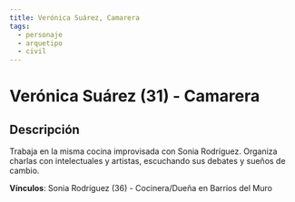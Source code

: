 ```yaml
---
title: Verónica Suárez, Camarera
tags:
  - personaje
  - arquetipo
  - civil
---
```


# Verónica Suárez (31) - Camarera

## Descripción

Trabaja en la misma cocina improvisada con Sonia Rodríguez. Organiza charlas con intelectuales y artistas, escuchando sus debates y sueños de cambio.

**Vínculos**: Sonia Rodríguez (36) - Cocinera/Dueña en Barrios del Muro 